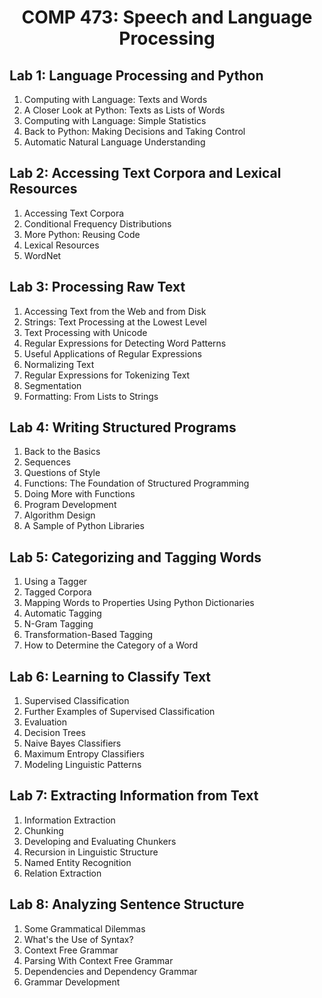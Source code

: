 <h1 align="center">COMP 473: Speech and Language Processing</h1>

## Lab 1: Language Processing and Python
<ol >
  <li>Computing with Language: Texts and Words</li>
  <li>A Closer Look at Python: Texts as Lists of Words</li>
  <li>Computing with Language: Simple Statistics</li>
  <li>Back to Python: Making Decisions and Taking Control</li>
  <li>Automatic Natural Language Understanding</li>
</ol>

## Lab 2: Accessing Text Corpora and Lexical Resources
<ol >
  <li>Accessing Text Corpora</li>
  <li>Conditional Frequency Distributions</li>
  <li>More Python: Reusing Code</li>
  <li>Lexical Resources</li>
  <li>WordNet</li>
</ol>

## Lab 3: Processing Raw Text
<ol >
  <li>Accessing Text from the Web and from Disk</li>
  <li>Strings: Text Processing at the Lowest Level</li>
  <li>Text Processing with Unicode</li>
  <li>Regular Expressions for Detecting Word Patterns</li>
  <li>Useful Applications of Regular Expressions</li>
  <li>Normalizing Text</li>
  <li>Regular Expressions for Tokenizing Text</li>
  <li> Segmentation</li>
  <li>Formatting: From Lists to Strings</li>
</ol>

## Lab 4: Writing Structured Programs
<ol >
  <li>Back to the Basics</li>
  <li>Sequences</li>
  <li>Questions of Style</li>
  <li>Functions: The Foundation of Structured Programming</li>
  <li>Doing More with Functions</li>
  <li>Program Development</li>
  <li>Algorithm Design</li>
  <li>A Sample of Python Libraries</li>
</ol>

## Lab 5: Categorizing and Tagging Words
<ol >
  <li>Using a Tagger</li>
  <li>Tagged Corpora</li>
  <li>Mapping Words to Properties Using Python Dictionaries</li>
  <li>Automatic Tagging</li>
  <li>N-Gram Tagging</li>
  <li>Transformation-Based Tagging</li>
  <li>How to Determine the Category of a Word</li>
</ol>

## Lab 6: Learning to Classify Text
<ol >
  <li>Supervised Classification</li>
  <li>Further Examples of Supervised Classification</li>
  <li>Evaluation</li>
  <li>Decision Trees</li>
  <li>Naive Bayes Classifiers</li>
  <li>Maximum Entropy Classifiers</li>
  <li>Modeling Linguistic Patterns</li>
</ol>

## Lab 7: Extracting Information from Text
<ol >
  <li>Information Extraction</li>
  <li>Chunking</li>
  <li>Developing and Evaluating Chunkers</li>
  <li>Recursion in Linguistic Structure</li>
  <li>Named Entity Recognition</li>
  <li>Relation Extraction</li>
</ol>

## Lab 8: Analyzing Sentence Structure
<ol >
  <li>Some Grammatical Dilemmas</li>
  <li>What's the Use of Syntax?</li>
  <li>Context Free Grammar</li>
  <li>Parsing With Context Free Grammar</li>
  <li>Dependencies and Dependency Grammar</li>
  <li>Grammar Development</li>
</ol>
